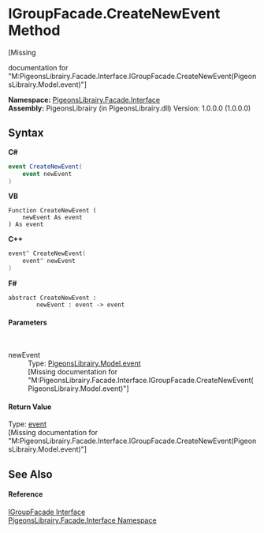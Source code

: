 # IGroupFacade.CreateNewEvent Method 
 

\[Missing <summary> documentation for "M:PigeonsLibrairy.Facade.Interface.IGroupFacade.CreateNewEvent(PigeonsLibrairy.Model.event)"\]

**Namespace:**&nbsp;<a href="0bd0bf76-0a1d-3924-30ff-4e9d41df9d8e">PigeonsLibrairy.Facade.Interface</a><br />**Assembly:**&nbsp;PigeonsLibrairy (in PigeonsLibrairy.dll) Version: 1.0.0.0 (1.0.0.0)

## Syntax

**C#**<br />
``` C#
event CreateNewEvent(
	event newEvent
)
```

**VB**<br />
``` VB
Function CreateNewEvent ( 
	newEvent As event
) As event
```

**C++**<br />
``` C++
event^ CreateNewEvent(
	event^ newEvent
)
```

**F#**<br />
``` F#
abstract CreateNewEvent : 
        newEvent : event -> event 

```


#### Parameters
&nbsp;<dl><dt>newEvent</dt><dd>Type: <a href="62ad5042-cbd2-c4c9-25f7-10ea54ad8366">PigeonsLibrairy.Model.event</a><br />\[Missing <param name="newEvent"/> documentation for "M:PigeonsLibrairy.Facade.Interface.IGroupFacade.CreateNewEvent(PigeonsLibrairy.Model.event)"\]</dd></dl>

#### Return Value
Type: <a href="62ad5042-cbd2-c4c9-25f7-10ea54ad8366">event</a><br />\[Missing <returns> documentation for "M:PigeonsLibrairy.Facade.Interface.IGroupFacade.CreateNewEvent(PigeonsLibrairy.Model.event)"\]

## See Also


#### Reference
<a href="4e7b0165-a27e-cb89-3b65-84681ca467ef">IGroupFacade Interface</a><br /><a href="0bd0bf76-0a1d-3924-30ff-4e9d41df9d8e">PigeonsLibrairy.Facade.Interface Namespace</a><br />